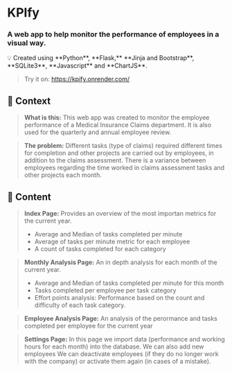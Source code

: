 # KPIfy

### A web app to help monitor the performance of employees in a visual way.

<aside>
💡 Created using **Python**, **Flask,** **Jinja and Bootstrap**, **SQLite3**, **Javascript** and **ChartJS**.

</aside>

> Try it on: https://kpify.onrender.com/

## 👀 Context

> **What is this:**
This web app was created to monitor the employee performance of a Medical Insurance Claims department. 
It is  also used for the quarterly and annual employee review.

> **The problem:**
Different tasks (type of claims) required different times for completion and other projects are carried out by employees, in addition to the claims assessment.
There is a variance between employees regarding the time worked in claims assessment tasks and other projects each month.



## 📄 Content

> **Index Page:**
Provides an overview of the most importan metrics for the current year.
> - Average and Median of tasks completed per minute
> - Average of tasks per minute metric for each employee
> - A count of tasks completed for each category

> **Monthly Analysis Page:**
> An in depth analysis for each month of the current year.
> - Average and Median of tasks completed per minute for this month
> - Tasks completed per employee per task category
> - Effort points analysis: Performance based on the count and difficulty of each task category.

> **Employee Analysis Page:**
> An analysis of the perormance and tasks completed per employee for the current year

> **Settings Page:**
> In this page we import data (performance and working hours for each month) into the database.
> We can also add new employees
> We can deactivate employees (if they do no longer work with the company) or activate them again (in cases of a mistake).




